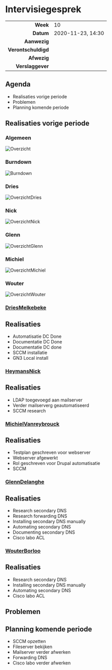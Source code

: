 # Intervisiegesprek

|                     |                   |
|--------------------:|:------------------|
|            **Week** | 10                 |
|           **Datum** | 2020-11-23, 14:30 |
|        **Aanwezig** |                   |
| **Verontschuldigd** |                   |
|         **Afwezig** |                   |
|    **Verslaggever** |                   |

## Agenda

- Realisaties vorige periode
- Problemen
- Planning komende periode

## Realisaties vorige periode

### Algemeen

![Overzicht](https://i.imgur.com/X4itbLi.jpg)

### Burndown

![Burndown](https://i.imgur.com/F5pRjrx.jpg)

### Dries
![OverzichtDries](https://i.imgur.com/sC3e6R5.png)

### Nick
![OverzichtNick](https://i.imgur.com/HqCu5yk.png)

### Glenn
![OverzichtGlenn](https://i.imgur.com/NkN73vz.png)

### Michiel
![OverzichtMichiel](https://i.imgur.com/TvrNB8F.png)

### Wouter
![OverzichtWouter](https://i.imgur.com/gfbbWrB.jpg)


### [DriesMelkebeke](https://github.com/DriesMelkebeke)

## Realisaties
- Automatisatie DC Done
- Documentatie DC Done
- Documentatie DC done
- SCCM installatie
- GN3 Local install

### [HeymansNick](https://github.com/HeymansNickk)

## Realisaties

- LDAP toegevoegd aan mailserver
- Verder mailserverg geautomatiseerd
- SCCM research

### [MichielVanreybrouck](https://github.com/MichielVanreybrouck)

## Realisaties

- Testplan geschreven voor webserver
- Webserver afgewerkt
- Rol geschreven voor Drupal automatisatie
- SCCM

### [GlennDelanghe](https://github.com/GlennDelanghe)

## Realisaties
- Research secondary DNS
- Research forwarding DNS
- Installing secondary DNS manually
- Automating secondary DNS
- Documenting secondary DNS
- Cisco labo ACL

### [WouterBorloo](https://github.com/wouterBorloo)

## Realisaties
- Research secondary DNS 
- Installing secondary DNS manually
- Automating secondary DNS
- Cisco labo ACL

## Problemen


## Planning komende periode

- SCCM opzetten
- Fileserver bekijken
- Mailserver verder afwerken
- Forwarding DNS
- Cisco labo verder afwerken

